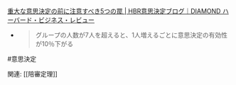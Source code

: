 

[重大な意思決定の前に注意すべき5つの罠 | HBR意思決定ブログ｜DIAMOND ハーバード・ビジネス・レビュー](http://www.dhbr.net/articles/-/2403?page=2)
- >  グループの人数が7人を超えると、1人増えるごとに意思決定の有効性が10％下がる

#意思決定

関連: [[陪審定理]]
